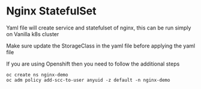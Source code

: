 # Nginx StatefulSet

Yaml file will create service and statefulset of nginx, this can be run simply on Vanilla k8s cluster

Make sure update the StorageClass in the yaml file before applying the yaml file

If you are using Openshift then you need to follow the additional steps 
```file
oc create ns nginx-demo
oc adm policy add-scc-to-user anyuid -z default -n nginx-demo

```

